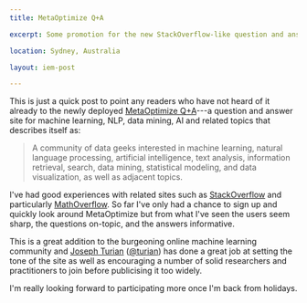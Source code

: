 ```yaml
---
title: MetaOptimize Q+A

excerpt: Some promotion for the new StackOverflow-like question and answer site for machine learning, NLP and computer vision.

location: Sydney, Australia

layout: iem-post

---
```


This is just a quick post to point any readers who have not heard of it already to the newly deployed [MetaOptimize Q+A](http://metaoptimize.com/qa/)---a question and answer site for machine learning, NLP, data mining, AI and related topics that describes itself as:
> A community of data geeks interested in machine learning, natural language processing, artificial intelligence, text analysis, information retrieval, search, data mining, statistical modeling, and data visualization, as well as adjacent topics.

I've had good experiences with related sites such as [StackOverflow](http://stackoverflow.com) and particularly [MathOverflow](http://mathoverflow.com). So far I've only had a chance to sign up and quickly look around MetaOptimize but from what I've seen the users seem sharp, the questions on-topic, and the answers informative.

This is a great addition to the burgeoning online machine learning community and [Joseph Turian](http://www-etud.iro.umontreal.ca/~turian/) ([@turian](http://twitter.com/turian)) has done a great job at setting the tone of the site as well as encouraging a number of solid researchers and practitioners to join before publicising it too widely. 

I'm really looking forward to participating more once I'm back from holidays.